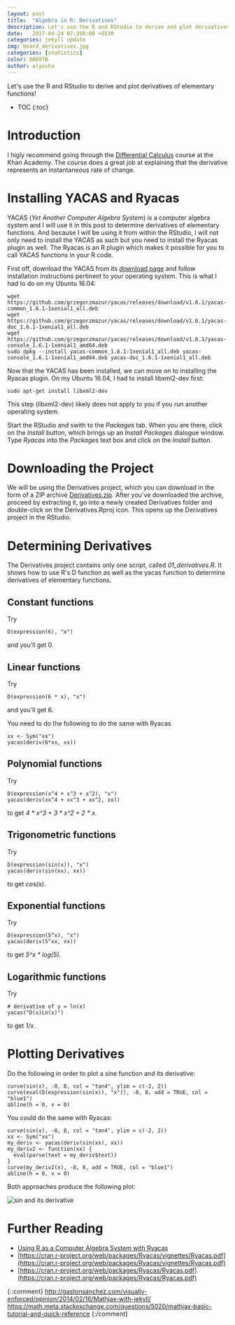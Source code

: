 ```yaml
---
layout: post
title:  "Algebra in R: Derivatives"
description: Let's use the R and RStudio to derive and plot derivatives of elementary functions!
date:   2017-04-24 07:3S0:00 +0530
categories: jekyll update
img: board_derivatives.jpg
categories: [statistics]
color: 00897B
author: alyosha
---
```


Let's use the R and RStudio to derive and plot derivatives of elementary functions!

* TOC
{:toc}

# Introduction

I higly recommend going through the [Differential Calculus](https://www.khanacademy.org/math/differential-calculus/derivative-intro-dc/intro-to-diff-calculus-dc/v/newton-leibniz-and-usain-bolt) course at the Khan Academy. The course does a great job at explaining that the derivative represents an instantaneous rate of change.

# Installing YACAS and Ryacas

YACAS (*Yet Another Computer Algebra System*) is a computer algebra system and I will use it in this post to determine derivatives of elementary functions. And because I will be using it from within the RStudio, I will not only need to install the YACAS as such but you need to install the Ryacas plugin as well. The Ryacas is an R plugin which makes it possible for you to call YACAS functions in your R code.

First off, download the YACAS from its [download page](http://www.yacas.org/getting_started/downloads/) and follow installation instructions pertinent to your operating system. This is what I had to do on my Ubuntu 16.04:

```script
wget https://github.com/grzegorzmazur/yacas/releases/download/v1.6.1/yacas-common_1.6.1-1xenial1_all.deb
wget https://github.com/grzegorzmazur/yacas/releases/download/v1.6.1/yacas-doc_1.6.1-1xenial1_all.deb
wget https://github.com/grzegorzmazur/yacas/releases/download/v1.6.1/yacas-console_1.6.1-1xenial1_amd64.deb
sudo dpkg --install yacas-common_1.6.1-1xenial1_all.deb yacas-console_1.6.1-1xenial1_amd64.deb yacas-doc_1.6.1-1xenial1_all.deb
```

Now that the YACAS has been installed, we can move on to installing the Ryacas plugin. On my Ubuntu 16.04, I had to install libxml2-dev first:

```script
sudo apt-get install libxml2-dev
```

This step (libxml2-dev) likely does not apply to you if you run another operating system.

Start the RStudio and swith to the *Packages* tab. When you are there, click on the *Install* button, which brings up an *Install Packages* dialogue window. Type *Ryacas* into the *Packages* text box and click on the *Install* button. 

# Downloading the Project

We will be using the Derivatives project, which you can download in the form of a ZIP archive [Derivatives.zip](https://github.com/alescervenka/pastinak-examples/raw/master/zip/Derivatives.zip). After you've downloaded the archive, proceed by extracting it, go into a newly created Derivatives folder and double-click on the Derivatives.Rproj icon. This opens up the Derivatives project in the RStudio.

# Determining Derivatives

The Derivatives project contains only one script, called *01_derivatives.R*. It shows how to use R's D function as well as the yacas function to determine derivatives of elementary functions. 

## Constant functions

Try 

```script
D(expression(6), "x")
```

and you'll get 0.

## Linear functions

Try 

```script
D(expression(6 * x), "x")
```

and you'll get 6.

You need to do the following to do the same with Ryacas

```script
xx <- Sym("xx")
yacas(deriv(6*xx, xx))
```

## Polynomial functions

Try 

```script
D(expression(x^4 + x^3 + x^2), "x")
yacas(deriv(xx^4 + xx^3 + xx^2, xx))
```

to get _4 * x^3 + 3 * x^2 + 2 * x_.

## Trigonometric functions

Try

```script
D(expression(sin(x)), "x")
yacas(deriv(sin(xx), xx))
```

to get _cos(x)_.

## Exponential functions

Try 

```script
D(expression(5^x), "x")
yacas(deriv(5^xx, xx))
```

to get _5^x * log(5)_.

## Logarithmic functions

Try 

```script
# derivative of y = ln(x)
yacas("D(x)Ln(x)")
```

to get _1/x_.

# Plotting Derivatives

Do the following in order to plot a sine function and its derivative:

```script
curve(sin(x), -8, 8, col = "tan4", ylim = c(-2, 2))
curve(eval(D(expression(sin(x)), "x")), -8, 8, add = TRUE, col = "blue1")
abline(h = 0, v = 0)
```

You could do the same with Ryacas:

```script
curve(sin(x), -8, 8, col = "tan4", ylim = c(-2, 2))
xx <- Sym("xx")
my_deriv <- yacas(deriv(sin(xx), xx))
my_deriv2 <- function(xx) {
  eval(parse(text = my_deriv$text))
}
curve(my_deriv2(x), -8, 8, add = TRUE, col = "blue1")
abline(h = 0, v = 0)
```

Both approaches produce the following plot:

![sin and its derivative]({{site.baseurl}}/images-hq/derivatives_sine.jpeg)

# Further Reading

* [Using R as a Computer Algebra System with Ryacas](https://www.r-bloggers.com/using-r-as-a-computer-algebra-system-with-ryacas/amp/)
* [https://cran.r-project.org/web/packages/Ryacas/vignettes/Ryacas.pdf](https://cran.r-project.org/web/packages/Ryacas/vignettes/Ryacas.pdf)
* [https://cran.r-project.org/web/packages/Ryacas/Ryacas.pdf](https://cran.r-project.org/web/packages/Ryacas/Ryacas.pdf)



{::comment}
http://gastonsanchez.com/visually-enforced/opinion/2014/02/16/Mathjax-with-jekyll/
https://math.meta.stackexchange.com/questions/5020/mathjax-basic-tutorial-and-quick-reference
{:/comment}
